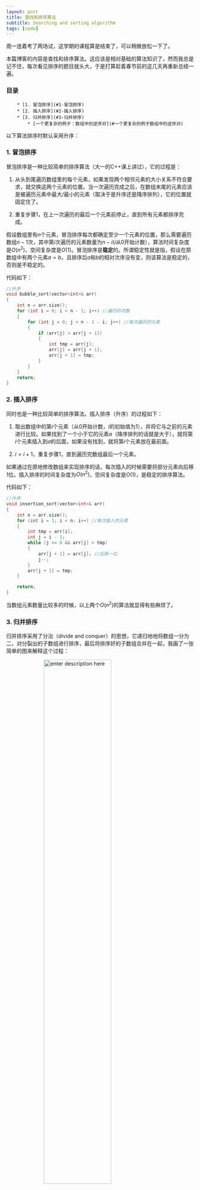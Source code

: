 ```yaml
---
layout: post
title: 查找和排序算法
subtitle: Searching and sorting algorithm
tags: [code]
---
```


<head>
    <script src="https://cdn.mathjax.org/mathjax/latest/MathJax.js?config=TeX-AMS-MML_HTMLorMML" type="text/javascript"></script>
    <script type="text/x-mathjax-config">
        MathJax.Hub.Config({
            tex2jax: {
            skipTags: ['script', 'noscript', 'style', 'textarea', 'pre'],
            inlineMath: [['$','$']]
            }
        });
    </script>
</head>


<style> 
  img{ 
     width: 60%; 
     padding-left: 20%; 
  } 
</style>


周一连着考了两场试，这学期的课程算是结束了，可以稍微放松一下了。

本篇博客的内容是查找和排序算法。这应该是相对基础的算法知识了，然而我总是记不住，每次看见排序的题目就头大，于是打算趁着春节前的这几天再重新总结一遍。

### 目录
		* [1. 冒泡排序](#1-冒泡排序)
		* [2. 插入排序](#2-插入排序)
		* [3. 归并排序](#3-归并排序)
			* [一个更复杂的例子：数组中的逆序对](#一个更复杂的例子数组中的逆序对)


以下算法排序时默认采用升序：

### 1. 冒泡排序

冒泡排序是一种比较简单的排序算法（大一的C++课上讲过），它的过程是：

1. 从头到尾遍历数组里的每个元素，如果发现两个相邻元素的大小关系不符合要求，就交换这两个元素的位置。当一次遍历完成之后，在数组末尾的元素应该是被遍历元素中最大/最小的元素（取决于是升序还是降序排列），它的位置就固定住了。
   
2. 重复步骤1，在上一次遍历的最后一个元素前停止，直到所有元素都排序完成。

假设数组里有$n$个元素，冒泡排序每次都确定至少一个元素的位置，那么需要遍历数组$n-1$次，其中第$i$次遍历的元素数量为$n-i$($i$从0开始计数），算法时间复杂度是$O(n^2)$，空间复杂度是$O(1)$。冒泡排序是**稳定**的。所谓稳定性就是指，假设在原数组中有两个元素$a = b$，且排序后$a$和$b$的相对次序没有变，则该算法是稳定的，否则是不稳定的。

代码如下：

```c++
//升序
void bubble_sort(vector<int>& arr)
{
	int n = arr.size();
	for (int i = 0; i < n - 1; i++) //遍历的次数
	{
		for (int j = 0; j < n - 1 - i; j++) //每次遍历的元素
		{
			if (arr[j] > arr[j + 1])
			{
				int tmp = arr[j];
				arr[j] = arr[j + 1];
				arr[j + 1] = tmp;
			}
		}
	}
	return;
}
```


### 2. 插入排序

同时也是一种比较简单的排序算法。插入排序（升序）的过程如下：

1. 取出数组中的第$i$个元素（从0开始计数，$i$的初始值为1），并将它与之前的元素进行比较。如果找到了一个小于它的元素$a$（降序排列的话就是大于），就将第$i$个元素插入到$a$的后面，如果没有找到，就将第$i$个元素放在最前面。
   
2. $i=i+1$，重复步骤1，直到遍历完数组最后一个元素。

如果通过在原地修改数组来实现排序的话，每次插入的时候需要将部分元素向后移1位。插入排序的时间复杂度为$O(n^2)$，空间复杂度是$O(1)$，是稳定的排序算法。

代码如下：

```c++
//升序
void insertion_sort(vector<int>& arr)
{
	int n = arr.size();
	for (int i = 1; i < n; i++) //每次插入的元素
	{
		int tmp = arr[i];
		int j = i - 1;
		while (j >= 0 && arr[j] > tmp)
		{
			arr[j + 1] = arr[j]; //后移一位
			j--;
		}
		arr[j + 1] = tmp;
	}

	return;
}
```

当数组元素数量比较多的时候，以上两个$O(n^2)$的算法就显得有些麻烦了。


### 3. 归并排序

归并排序采用了分治（divide and conquer）的思想，它递归地地将数组一分为二，对分裂出的子数组进行排序，最后将排序好的子数组合并在一起，我画了一张简单的图来解释这个过程：

![enter description here](../assets/2022-01-25/mergesort.png)

在合并子数组的时候，首先让两个指针分别指向子数组的第一个元素，将较小的元素存入合并后的数组中，并将其对应的指针后移一位。最后不断的重复这个操作直到某个指针率先事先到达数组末位，再将另一个数组中没有被遍历到的元素挨个存进去即可。

归并排序的时间复杂度是$O(n\log n)$，空间复杂度是$O(n)$，是一种稳定的算法。它需要开辟额外的空间来存放分裂后的子数组。

代码如下：

```c++
void merge_sort(vector<int>& arr)
{
	int n = arr.size();
	if (n > 2)
	{
		vector<int> left(n / 2);
		vector<int> right(n - n / 2);
		int i = 0;
		//如果数组长度大于2，将数组一分为二
		for (; i < n / 2; i++)
			left[i] = arr[i];
		for (; i < n; i++)
			right[i - n / 2] = arr[i];
		merge_sort(left);
		merge_sort(right);
		arr = merge(left, right);//合并两个数组
	}
	else if(n == 2 && arr[0] > arr[1])
	{
		swap(arr[0], arr[1]);
	}
	return;
}


//合并两个已排序的数组
vector<int> merge(vector<int> left, vector<int> right)
{
	int m = left.size();
	int n = right.size();
	vector<int> rtn(m + n);
	int i1 = 0, i2 = 0, i3 = 0;
	while (i1 < m&&i2 < m)
	{
		if (left[i1] <= right[i2])
		{
			rtn[i3] = left[i1];
			i1++;
		}
		else
		{
			rtn[i3] = right[i2];
			i2++;
		}
		i3++;
	}
	while (i1 < m)
	{
		rtn[i3] = left[i1];
		i1++;
		i3++;
	}
	while (i2 < n)
	{
		rtn[i3] = right[i2];
		i2++;
		i3++;
	}
	return rtn;
}
```

#### 一个更复杂的例子：数组中的逆序对
这道题来自于剑指offer，可以借助归并排序解决，但是很难想到可以用归并排序（反正我想不出来）：在数组中的两个数字，如果前面一个数字大于后面的数字，则这两个数字组成一个逆序对。输入一个数组，求出这个数组中的逆序对的总数。

那么怎么解这道题呢？假设输入是上面图中的数组，我们首先对其进行归并排序，在合并的过程中，有两个待合并的数组$l = [2,4,5,7]$以及$r=[1,3,6,8]$。这两个数组已经被排序好了，且一个代表了原数组的前半部分，另一个代表了后半部分。可以看出，$l[1]$比$r[0],r[1]$大，比$r[2]$及其之后的元素要小，因此$l[1]$和$r$中的元素能够组成2个逆序对。由此类推，$l[2]$和$r$中元素能够组成2个逆序对，$l[3]$可以组成3个。

在归并排序的代码中，我们采用了以下的方法来比较并拼接两个已排序的数组中的元素：

```c++
while (i1 < m&&i2 < m)
{
		if (left[i1] <= right[i2])
		{
			rtn[i3] = left[i1];
			i1++;
		}
		else
		{
			rtn[i3] = right[i2];
			i2++;
		}
		i3++;
}
```

其中，$i_1$和$i_2$代表的是$l,r$两个数组指针所处的位置。当$l[i_1] \leq r[i_2]$的时候，对于$l[i_1]$，$r[i_2]$之前的元素都比它小，因此$l[i_1]$有$i_2$个逆序对。这样一来，我们只需要对归并排序的算法稍作修改就可以计算出逆序对的数量。

代码：

```c++
class Solution {
public:
    int num; //逆序对的数量
    void merge_sort(vector<int>& arr)
    {
        int n = arr.size();
        if (n > 2)
        {
            vector<int> left(n / 2);
            vector<int> right(n - n / 2);
            int i = 0;
            //如果数组长度大于2，将数组一分为二
            for (; i < n / 2; i++)
                left[i] = arr[i];
            for (; i < n; i++)
                right[i - n / 2] = arr[i];
            merge_sort(left);
            merge_sort(right);
            arr = merge(left, right);//合并两个数组
        }
        else if(n == 2 && arr[0] > arr[1])
        {
            //有一个逆序对
            swap(arr[0], arr[1]);
            num++;
        }
        return;
    }

    vector<int> merge(vector<int> left, vector<int> right)
    {
        int m = left.size();
        int n = right.size();
        vector<int> rtn(m + n);
        int i1 = 0, i2 = 0, i3 = 0;
        while (i1 < m && i2 < n)
        {
            if (left[i1] <= right[i2])
            {
                rtn[i3] = left[i1];
                i1++;
                //有i2个逆序对
                num += i2;
            }
            else
            {
                rtn[i3] = right[i2];
                i2++;
                
            }
            i3++;
        }
        while (i1 < m)
        {
            //此时i1对应的元素比right中所有元素都大
            rtn[i3] = left[i1];
            i1++;
            i3++;
            num += n;
        }
        while (i2 < n)
        {
            rtn[i3] = right[i2];
            i2++;
            i3++;
        }
        return rtn;
    }


    int reversePairs(vector<int>& nums) {
        num = 0;
        int n = nums.size();
        merge_sort(nums);
        //for(int i = 0; i < n;i++)
        //    cout<<nums[i]<<endl;
        return num;
    }
};
```
（写完之后运行了一下，发现占用的内存空间太大了，归并函数的merge()按理说不需要额外开辟空间，只有在分割的时候需要开辟额外的空间。我的写法实在是太二了。。。后续我会改正这一部分）

先到这里，接下来内容以后再补充
